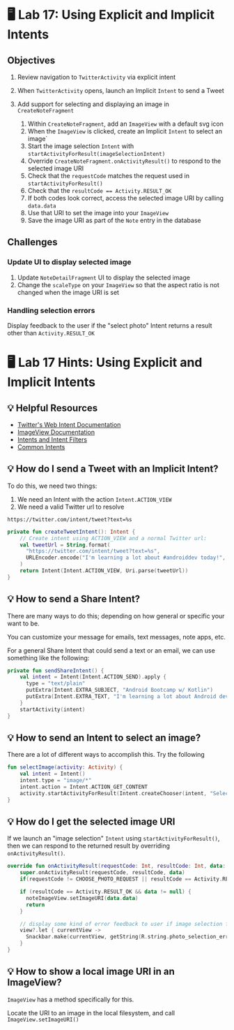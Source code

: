 # 🖥 Lab 17: Using Explicit and Implicit Intents

## Objectives
1. Review navigation to `TwitterActivity` via explicit intent

2. When `TwitterActivity` opens, launch an Implicit `Intent` to send a Tweet

3. Add support for selecting and displaying an image in `CreateNoteFragment`
    1. Within `CreateNoteFragment`, add an `ImageView` with a default svg icon
    2. When the `ImageView` is clicked, create an Implicit `Intent` to select an image`
    3. Start the image selection `Intent` with `startActivityForResult(imageSelectionIntent)`
    4. Override `CreateNoteFragment.onActivityResult()` to respond to the selected image URI
    5. Check that the `requestCode` matches the request used in `startActivityForResult()`
    6. Check that the `resultCode == Activity.RESULT_OK`
    7. If both codes look correct, access the selected image URI by calling `data.data`
    8. Use that URI to set the image into your `ImageView`
    9. Save the image URI as part of the `Note` entry in the database

## Challenges

### Update UI to display selected image
1. Update `NoteDetailFragment` UI to display the selected image
2. Change the `scaleType` on your `ImageView` so that the aspect ratio is not changed when the image URI is set

### Handling selection errors
Display feedback to the user if the "select photo" Intent returns a result other than `Activity.RESULT_OK`

# 🖥 Lab 17 Hints: Using Explicit and Implicit Intents

## 💡 Helpful Resources
- [Twitter's Web Intent Documentation](https://developer.twitter.com/en/docs/twitter-for-websites/tweet-button/guides/web-intent)
- [ImageView Documentation](https://developer.android.com/reference/android/widget/ImageView#setImageURI(android.net.Uri))
- [Intents and Intent Filters](https://developer.android.com/guide/components/intents-filters)
- [Common Intents](https://developer.android.com/guide/components/intents-common~~~~)

## 💡 How do I send a Tweet with an Implicit Intent?
To do this, we need two things:
1. We need an Intent with the action `Intent.ACTION_VIEW`
2. We need a valid Twitter url to resolve

`https://twitter.com/intent/tweet?text=%s`

```kotlin
private fun createTweetIntent(): Intent {
    // Create intent using ACTION_VIEW and a normal Twitter url:
    val tweetUrl = String.format(
      "https://twitter.com/intent/tweet?text=%s",
      URLEncoder.encode("I'm learning a lot about #androiddev today!", "UTF-8")
    )
    return Intent(Intent.ACTION_VIEW, Uri.parse(tweetUrl))
}
```

## 💡 How to send a Share Intent?
There are many ways to do this; depending on how general or specific your want to be.

You can customize your message for emails, text messages, note apps, etc.

For a general Share Intent that could send a text or an email, we can use something like the following:
```kotlin
private fun sendShareIntent() {
    val intent = Intent(Intent.ACTION_SEND).apply {
      type = "text/plain"
      putExtra(Intent.EXTRA_SUBJECT, "Android Bootcamp w/ Kotlin")
      putExtra(Intent.EXTRA_TEXT, "I'm learning a lot about Android development today!!")
    }
    startActivity(intent)
}
```

## 💡 How to send an Intent to select an image?
There are a lot of different ways to accomplish this.
Try the following
```kotlin
fun selectImage(activity: Activity) {
    val intent = Intent()
    intent.type = "image/*"
    intent.action = Intent.ACTION_GET_CONTENT
    activity.startActivityForResult(Intent.createChooser(intent, "Select Picture"), CHOOSE_PHOTO_REQUEST)
}
```

## 💡 How do I get the selected image URI
If we launch an "image selection" `Intent` using `startActivityForResult()`, then we can respond to the returned result by overriding `onActivityResult()`.

```kotlin
override fun onActivityResult(requestCode: Int, resultCode: Int, data: Intent?) {
    super.onActivityResult(requestCode, resultCode, data)
    if(requestCode != CHOOSE_PHOTO_REQUEST || resultCode == Activity.RESULT_CANCELED) return

    if (resultCode == Activity.RESULT_OK && data != null) {
      noteImageView.setImageURI(data.data)
      return
    }

    // display some kind of error feedback to user if image selection failed
    view?.let { currentView ->
      Snackbar.make(currentView, getString(R.string.photo_selection_error), Snackbar.LENGTH_SHORT).show()
    }
}
```

## 💡 How to show a local image URI in an ImageView?
`ImageView` has a method specifically for this.

Locate the URI to an image in the local filesystem, and call `ImageView.setImageURI()`
